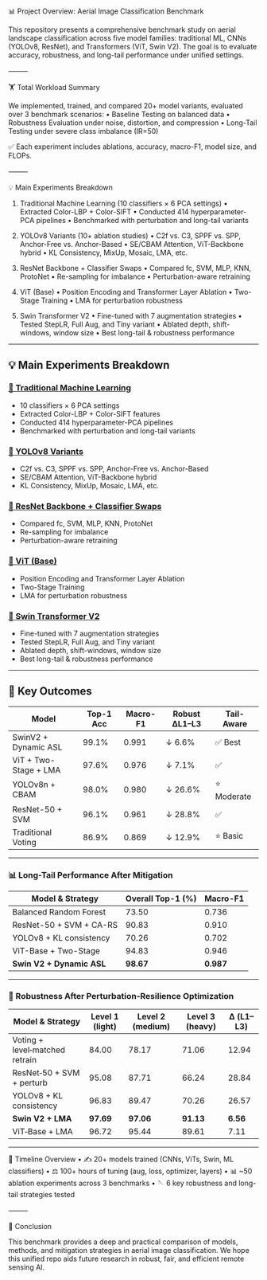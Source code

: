 📊 Project Overview: Aerial Image Classification Benchmark

This repository presents a comprehensive benchmark study on aerial landscape classification across five model families: traditional ML, CNNs (YOLOv8, ResNet), and Transformers (ViT, Swin V2). The goal is to evaluate accuracy, robustness, and long-tail performance under unified settings.

⸻

🏋️ Total Workload Summary

We implemented, trained, and compared 20+ model variants, evaluated over 3 benchmark scenarios:
	•	Baseline Testing on balanced data
	•	Robustness Evaluation under noise, distortion, and compression
	•	Long-Tail Testing under severe class imbalance (IR=50)

✅ Each experiment includes ablations, accuracy, macro-F1, model size, and FLOPs.

⸻

💡 Main Experiments Breakdown

1. Traditional Machine Learning (10 classifiers × 6 PCA settings)
	•	Extracted Color-LBP + Color-SIFT
	•	Conducted 414 hyperparameter-PCA pipelines
	•	Benchmarked with perturbation and long-tail variants

2. YOLOv8 Variants (10+ ablation studies)
	•	C2f vs. C3, SPPF vs. SPP, Anchor-Free vs. Anchor-Based
	•	SE/CBAM Attention, ViT-Backbone hybrid
	•	KL Consistency, MixUp, Mosaic, LMA, etc.

3. ResNet Backbone + Classifier Swaps
	•	Compared fc, SVM, MLP, KNN, ProtoNet
	•	Re-sampling for imbalance
	•	Perturbation-aware retraining

4. ViT (Base)
	•	Position Encoding and Transformer Layer Ablation
	•	Two-Stage Training
	•	LMA for perturbation robustness

5. Swin Transformer V2
	•	Fine-tuned with 7 augmentation strategies
	•	Tested StepLR, Full Aug, and Tiny variant
	•	Ablated depth, shift-windows, window size
	•	Best long-tail & robustness performance

---

## 💡 Main Experiments Breakdown

### [📁 Traditional Machine Learning](./Machine%20Learning/README.md)
- 10 classifiers × 6 PCA settings
- Extracted Color-LBP + Color-SIFT features
- Conducted 414 hyperparameter-PCA pipelines
- Benchmarked with perturbation and long-tail variants

### [📁 YOLOv8 Variants](./YOLO/README.md)
- C2f vs. C3, SPPF vs. SPP, Anchor-Free vs. Anchor-Based
- SE/CBAM Attention, ViT-Backbone hybrid
- KL Consistency, MixUp, Mosaic, LMA, etc.

### [📁 ResNet Backbone + Classifier Swaps](./ResNet/README.md)
- Compared fc, SVM, MLP, KNN, ProtoNet
- Re-sampling for imbalance
- Perturbation-aware retraining

### [📁 ViT (Base)](./VIT%20model/README.md)
- Position Encoding and Transformer Layer Ablation
- Two-Stage Training
- LMA for perturbation robustness

### [📁 Swin Transformer V2](./Swin-Transformer/README.md)
- Fine-tuned with 7 augmentation strategies
- Tested StepLR, Full Aug, and Tiny variant
- Ablated depth, shift-windows, window size
- Best long-tail & robustness performance

---


## 🧵 Key Outcomes

| Model                        | Top-1 Acc | Macro-F1 | Robust ΔL1–L3 | Tail-Aware |
|-----------------------------|-----------|----------|----------------|-------------|
| SwinV2 + Dynamic ASL        | 99.1%     | 0.991    | ↓ 6.6%         | ✅ Best      |
| ViT + Two-Stage + LMA       | 97.6%     | 0.976    | ↓ 7.1%         | ✅           |
| YOLOv8n + CBAM              | 98.0%     | 0.980    | ↓ 26.6%        | ⭐ Moderate  |
| ResNet-50 + SVM             | 96.1%     | 0.961    | ↓ 28.8%        | ✅           |
| Traditional Voting          | 86.9%     | 0.869    | ↓ 12.9%        | ⭐ Basic     |

---




### 📊 Long-Tail Performance After Mitigation

| Model & Strategy                        | Overall Top-1 (%) | Macro-F1 |
|----------------------------------------|--------------------|----------|
| Balanced Random Forest                 | 73.50              | 0.736    |
| ResNet-50 + SVM + CA-RS                | 90.83              | 0.910    |
| YOLOv8 + KL consistency                | 70.26              | 0.702    |
| ViT-Base + Two-Stage                   | 94.83              | 0.946    |
| **Swin V2 + Dynamic ASL**              | **98.67**          | **0.987** |

---

### 🧪 Robustness After Perturbation-Resilience Optimization

| Model & Strategy                     | Level 1 (light) | Level 2 (medium) | Level 3 (heavy) | Δ (L1–L3) |
|-------------------------------------|-----------------|------------------|------------------|-----------|
| Voting + level‑matched retrain      | 84.00           | 78.17            | 71.06            | 12.94     |
| ResNet‑50 + SVM + perturb           | 95.08           | 87.71            | 66.24            | 28.84     |
| YOLOv8 + KL consistency             | 96.83           | 89.47            | 70.26            | 26.57     |
| **Swin V2 + LMA**                   | **97.69**       | **97.06**        | **91.13**        | **6.56**  |
| ViT‑Base + LMA                      | 96.72           | 95.44            | 89.61            | 7.11      |

---
📅 Timeline Overview
	•	✍️ 20+ models trained (CNNs, ViTs, Swin, ML classifiers)
	•	⚖️ 100+ hours of tuning (aug, loss, optimizer, layers)
	•	📊 ~50 ablation experiments across 3 benchmarks
	•	🪡 6 key robustness and long-tail strategies tested

⸻

🚀 Conclusion

This benchmark provides a deep and practical comparison of models, methods, and mitigation strategies in aerial image classification. We hope this unified repo aids future research in robust, fair, and efficient remote sensing AI.
